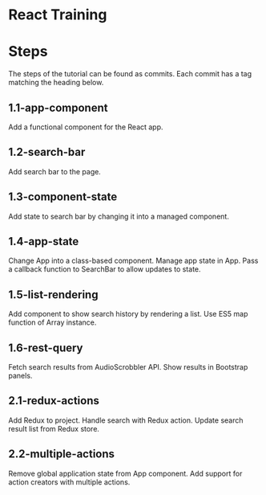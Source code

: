# React Training

Steps
=====

The steps of the tutorial can be found as commits. Each commit has a tag matching the heading below. 

1.1-app-component
-------------

Add a functional component for the React app. 

1.2-search-bar
--------------

Add search bar to the page.

1.3-component-state
-------------------

Add state to search bar by changing it into a managed component. 

1.4-app-state
-------------

Change App into a class-based component. Manage app state in App. Pass a callback function to SearchBar to allow updates to state. 

1.5-list-rendering 
------------------

Add component to show search history by rendering a list. Use ES5 map function of Array instance. 

1.6-rest-query
--------------

Fetch search results from AudioScrobbler API. Show results in Bootstrap panels. 

2.1-redux-actions
-----------------

Add Redux to project. Handle search with Redux action. Update search result list from Redux store. 

2.2-multiple-actions
--------------------

Remove global application state from App component. Add support for action creators with multiple actions. 
